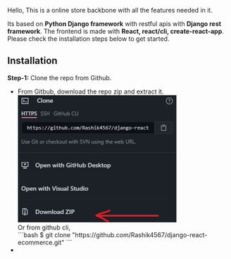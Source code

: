 Hello, This is a online store backbone with all the features needed in it. 

Its based on **Python Django framework** with restful apis with **Django rest framework**. The frontend is made with **React, react/cli, create-react-app**. <br />
Please check the installation steps below to get started.

## Installation
**Step-1:** Clone the repo from Github. <br>
<ul>
<li>From Gitbub, download the repo zip and extract it. <br />
<img src="./github.zip.png" alt="github download zip">
<br />
Or from github cli, <br />
```bash
$ git clone "https://github.com/Rashik4567/django-react-ecommerce.git"
```
</li>

<li></li>
</ul>
